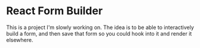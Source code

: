 # React Form Builder

This is a project I'm slowly working on. The idea is to be able to interactively build a form, and then save that form so you could hook into it and render it elsewhere.
